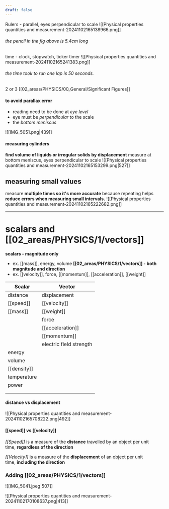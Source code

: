 ```yaml
---
draft: false
---
```


Rulers - parallel, eyes perpendicular to scale
![[Physical properties quantities and measurement-20241102165138966.png]]
###### the pencil in the fig above is 5.4cm long

time - clock, stopwatch, ticker timer
![[Physical properties quantities and measurement-20241102165241383.png]]
###### the time took to run one lap is 50 seconds.

2 or 3 [[02_areas/PHYSICS/00_General/Significant Figures]]
#### to avoid parallax error
- reading need to be done at *eye level*
- eye must be *perpendicular* to the scale
- the *bottom meniscus*

![[IMG_5051.png|439]]
#### measuring cylinders
**find volume of liquids or irregular solids by displacement**
measure at bottom meniscus, eyes perpendicular to scale
![[Physical properties quantities and measurement-20241102165153299.png|527]]
## measuring small values
measure **multiple times so it's more accurate** because repeating helps **reduce errors when measuring small intervals.**
![[Physical properties quantities and measurement-20241102165222682.png]]



---
# scalars and [[02_areas/PHYSICS/1/vectors]]
**scalars - magnitude only**
- ex. [[mass]], energy, volume
**[[02_areas/PHYSICS/1/vectors]] - both magnitude and direction**
- ex. [[velocity]], force, [[momentum]], [[acceleration]], [[weight]]


| **Scalar**  | **Vector**              |
| ----------- | ----------------------- |
| distance    | displacement            |
| [[speed]]       | [[velocity]]                |
| [[mass]]        | [[weight]]                  |
|             | force                   |
|             | [[acceleration]]            |
|             | [[momentum]]                |
|             | electric field strength |
| energy      |                         |
| volume      |                         |
| [[density]]     |                         |
| temperature |                         |
| power       |                         |
|             |                         |
|             |                         |

#### **distance vs displacement**
![[Physical properties quantities and measurement-20241102165708222.png|492]]


#### **[[speed]] vs [[velocity]]**
*[[Speed]]* is a measure of the **distance** travelled by an object per unit time, **regardless of the direction**

*[[Velocity]]* is a measure of the **displacement** of an object per unit time, **including the direction**
### Adding [[02_areas/PHYSICS/1/vectors]]
![[IMG_5041.jpeg|507]]



![[Physical properties quantities and measurement-20241102170108637.png|413]]